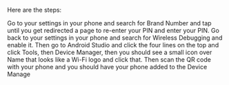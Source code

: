 Here are the steps:

Go to your settings in your phone and search for Brand Number and tap until you get redirected a page to re-enter your PIN and enter your PIN.
Go back to your settings in your phone and search for Wireless Debugging and enable it.
Then go to Android Studio and click the four lines on the top and click Tools, then Device Manager, then you should see a small icon over Name that looks like a Wi-Fi logo and click that.
Then scan the QR code with your phone and you should have your phone added to the Device Manage
